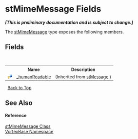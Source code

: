 # stMimeMessage Fields
 _**\[This is preliminary documentation and is subject to change.\]**_

The <a href="T_VortexBase_stMimeMessage.md">stMimeMessage</a> type exposes the following members.


## Fields
&nbsp;<table><tr><th></th><th>Name</th><th>Description</th></tr><tr><td>![Protected field](media/protfield.gif "Protected field")</td><td><a href="F_VortexBase_stMessage__humanReadable.md">_humanReadable</a></td><td> (Inherited from <a href="T_VortexBase_stMessage.md">stMessage</a>.)</td></tr></table>&nbsp;
<a href="#stmimemessage-fields">Back to Top</a>

## See Also


#### Reference
<a href="T_VortexBase_stMimeMessage.md">stMimeMessage Class</a><br /><a href="N_VortexBase.md">VortexBase Namespace</a><br />